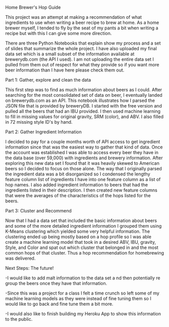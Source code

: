 Home Brewer's Hop GuideThis project was an attempt at making a recommendation of what ingredients to use when writing a beer recipe to brew at home.  As a home brewer myself, I tended to fly by the seat of my pants a bit when writing a recipe but with this I can give some more direction.There are three Python Notebooks that explain show my process and a set of slides that summarize the whole project. I have also uploaded my final data set which is a small subset of the information available at brewerydb.com (the API I used).  I am not uploading the entire data set I pulled from them out of respect for what they provide so if you want  more beer information than I have here please check them out.Part 1:  Gather, explore and clean the dataThis first step was to find as much information about beers as I could.  After searching for the most consolidated set of data on beer, I eventually landed on brewerydb.com as an API.  This notebook illustrates how I parsed the JSON file that is provided by breweryDB.  I started with the free version and pulled all the beers that had an IBU provided.  I then used machine learning to fill in missing values for original gravity, SRM (color), and ABV.  I also filled in 72 missing style ID's by hand.Part 2: Gather Ingredient Information I decided to pay for a couple months worth of API access to get ingredient information since that was the easiest way to gather that kind of data.  Once the account was established I was able to access every beer they have in the data base (over 59,000) with ingredients and brewery information.  After exploring this new data set I found that it was heavily skewed to American beers so I decided to focus on those alone.  The way that I originally parsed the ingredient data was a bit disorganized so I condensed the lengthy feature column list of ingredients I have into one feature column as a list of hop names.  I also added ingredient information to beers that had the ingredients listed in their description.  I then created new feature columns that were the averages of the characteristics of the hops listed for the beers. Part 3:  Cluster and RecommendNow that I had a data set that included the basic information about beers and some of the more detailed ingredient information I grouped them using K-Means clustering which yielded some very helpful information.  The clustering ended up being mostly based on a hop profile so I was able create a machine learning model that took in a desired ABV, IBU, gravity, Style, and Color and spat out which cluster that belonged in and the most common hops of that cluster.   Thus a hop recommendation for homebrewing was delivered.Next Steps: The future!-I would like to add malt information to the data set a nd then potentially re group the beers once they have that information. -Since this was a project for a class I felt a time crunch so left some of  my machine learning models as they were instead of fine tuning them so I would like to go back and fine tune them a bit more.-I would also like to finish building my Heroku App to show this information to the public. 